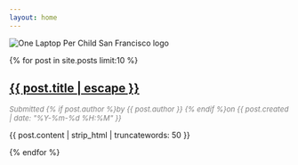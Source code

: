 ```yaml
---
layout: home
---
```


<img src="https://www.olpcsf.org/sites/default/files/images/olpcsf_title.png"
alt="One Laptop Per Child San Francisco logo">

{% for post in site.posts limit:10 %}
<h2><a href="{{ post.url | prepend: site.baseurl}}">{{ post.title | escape }}</a></h2>
<p style="font-size: small; font-style: italic; color: grey;">Submitted {% if post.author %}by {{ post.author }} {% endif %}on {{ post.created | date: "%Y-%m-%d %H:%M" }}</p>
<p>{{ post.content | strip_html | truncatewords: 50 }}</p>
{% endfor %}
